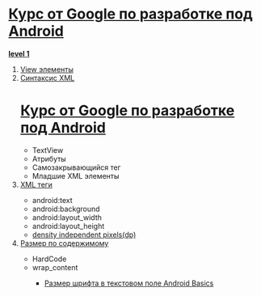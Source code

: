 <h1><a href="https://javarush.com/quests/QUEST_GOOGLE_ANDROID">Курс от Google по разработке под Android</a></h1>
<b><a href="https://javarush.com/quests/lectures?quest=QUEST_GOOGLE_ANDROID&level=1">level 1</a></b>
<ol>
<li><a href="https://javarush.com/quests/lectures/questgoogleandroid.level01.lecture03">View элементы</a></li>
<li><a href="https://javarush.com/quests/lectures/questgoogleandroid.level01.lecture03">Синтаксис XML</a></li>
<h1><a href="https://developer.android.com/courses/pathways/android-basics-kotlin-one">Курс от Google по разработке под Android</a></h1>

<ul>
<li>TextView</li>
<li>Атрибуты</li>
<li>Самозакрывающийся тег</li>
<li>Младшие XML элементы</li>
</li></ul>
<li><a href="https://javarush.com/quests/lectures/questgoogleandroid.level01.lecture08">XML теги</a></li>
<ul>
<li>android:text</li>
<li>android:background</li>
<li>android:layout_width</li>
<li>android:layout_height</li>
<li><a href="https://youtu.be/nF6X_s6kRmI?t=81">density independent pixels(dp)</a></li>
</li></ul>
<li><a href="https://www.youtube.com/watch?v=KRNGZIoja2M">Размер по содержимому</a></li>
<ul>
<li>HardCode</li>
<li>wrap_content</li>
<ul>
<li><a href="https://youtu.be/nF6X_s6kRmI?t=81">Размер шрифта в текстовом поле Android Basics</a></li>



</ol>
